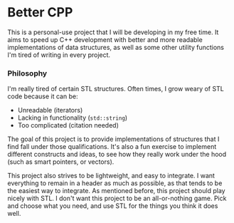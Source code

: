 # Better CPP

This is a personal-use project that I will be developing in my free time. It aims
to speed up C++ development with better and more readable implementations of data
structures, as well as some other utility functions I'm tired of writing in every
project.

### Philosophy

I'm really tired of certain STL structures. Often times, I grow weary of STL code
because it can be:

* Unreadable (iterators)
* Lacking in functionality (`std::string`)
* Too complicated (citation needed)

The goal of this project is to provide implementations of structures that I find
fall under those qualifications. It's also a fun exercise to implement different
constructs and ideas, to see how they really work under the hood (such as smart
pointers, or vectors).

This project also strives to be lightweight, and easy to integrate. I want everything
to remain in a header as much as possible, as that tends to be the easiest way to
integrate. As mentioned before, this project should play nicely with STL. I don't
want this project to be an all-or-nothing game. Pick and choose what you need, and
use STL for the things you think it does well.